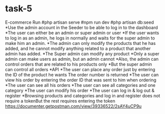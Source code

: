 # task-5
E-commerce
Run 
#php artisan serve
#npm run dev
#php artisan db:seed 
*Use the admin account in the Seeder to be able to log in to the dashboard
*The user can either be an admin or super admin or user 
*If the user wants to log in as an admin, he logs in normally and waits 
for the super admin to make him an admin.
*The admin can only modify the products that he has added, and he cannot modify 
anything related to a product that another admin has added.
*The Super admin can modify any product
*Only a super admin can make users as admin, but an admin cannot
*Also, the admin can control orders that are related to his products only
*But the super admin can control all orders
*API
*The user can place any order just by entering the ID of the product he wants The order number is returned
*The user can view his order by entering the order ID that was sent to him when ordering
*The user can see all his orders
*The user can see all categories and one category
*The user can modify his order
*The user can log in & log out & register
*Browsing products and categories and log in and register does not require a tokenBut the rest requires entering the token
https://documenter.getpostman.com/view/39336522/2sAY4uCP9u

